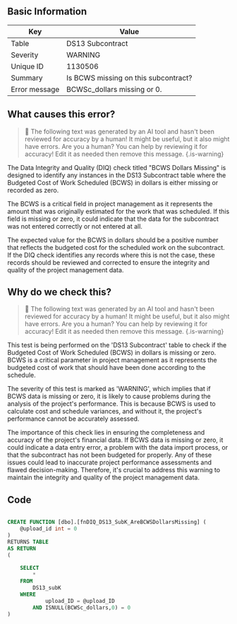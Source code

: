 ## Basic Information
| Key         | Value          |
|-------------|----------------|
| Table       | DS13 Subcontract |
| Severity    | WARNING |
| Unique ID   | 1130506   |
| Summary     | Is BCWS missing on this subcontract? |
| Error message | BCWSc_dollars missing or 0. |

## What causes this error?

> :robot: The following text was generated by an AI tool and hasn't been reviewed for accuracy by a human! It might be useful, but it also might have errors. Are you a human? You can help by reviewing it for accuracy! Edit it as needed then remove this message.
{.is-warning}

The Data Integrity and Quality (DIQ) check titled "BCWS Dollars Missing" is designed to identify any instances in the DS13 Subcontract table where the Budgeted Cost of Work Scheduled (BCWS) in dollars is either missing or recorded as zero. 

The BCWS is a critical field in project management as it represents the amount that was originally estimated for the work that was scheduled. If this field is missing or zero, it could indicate that the data for the subcontract was not entered correctly or not entered at all. 

The expected value for the BCWS in dollars should be a positive number that reflects the budgeted cost for the scheduled work on the subcontract. If the DIQ check identifies any records where this is not the case, these records should be reviewed and corrected to ensure the integrity and quality of the project management data.
## Why do we check this?

> :robot: The following text was generated by an AI tool and hasn't been reviewed for accuracy by a human! It might be useful, but it also might have errors. Are you a human? You can help by reviewing it for accuracy! Edit it as needed then remove this message.
{.is-warning}

This test is being performed on the 'DS13 Subcontract' table to check if the Budgeted Cost of Work Scheduled (BCWS) in dollars is missing or zero. BCWS is a critical parameter in project management as it represents the budgeted cost of work that should have been done according to the schedule. 

The severity of this test is marked as 'WARNING', which implies that if BCWS data is missing or zero, it is likely to cause problems during the analysis of the project's performance. This is because BCWS is used to calculate cost and schedule variances, and without it, the project's performance cannot be accurately assessed.

The importance of this check lies in ensuring the completeness and accuracy of the project's financial data. If BCWS data is missing or zero, it could indicate a data entry error, a problem with the data import process, or that the subcontract has not been budgeted for properly. Any of these issues could lead to inaccurate project performance assessments and flawed decision-making. Therefore, it's crucial to address this warning to maintain the integrity and quality of the project management data.
## Code

```sql

CREATE FUNCTION [dbo].[fnDIQ_DS13_SubK_AreBCWSDollarsMissing] (
	@upload_id int = 0
)
RETURNS TABLE
AS RETURN
(
	
	SELECT
		*
	FROM 
		DS13_subK
	WHERE 
			upload_ID = @upload_ID 
		AND ISNULL(BCWSc_dollars,0) = 0
)
```
